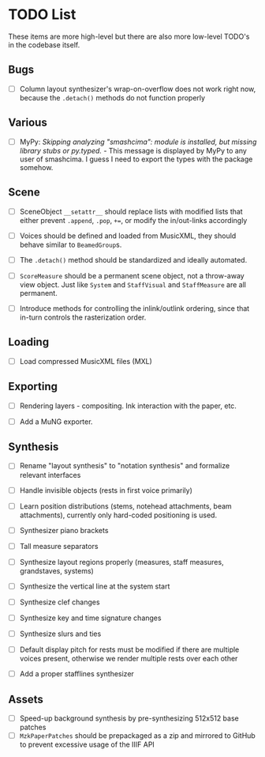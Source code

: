 # TODO List

These items are more high-level but there are also more low-level TODO's in the codebase itself.


## Bugs

- [ ] Column layout synthesizer's wrap-on-overflow does not work right now, because the `.detach()` methods do not function properly


## Various

- [ ] MyPy: *Skipping analyzing "smashcima": module is installed, but missing library stubs or py.typed.* - This message is displayed by MyPy to any user of smashcima. I guess I need to export the types with the package somehow.


## Scene

- [ ] SceneObject `__setattr__` should replace lists with modified lists that either prevent `.append`, `.pop`, `+=`, or modify the in/out-links accordingly
- [ ] Voices should be defined and loaded from MusicXML, they should behave similar to `BeamedGroup`s.
- [ ] The `.detach()` method should be standardized and ideally automated.
- [ ] `ScoreMeasure` should be a permanent scene object, not a throw-away view object. Just like `System` and `StaffVisual` and `StaffMeasure` are all permanent.
- [ ] Introduce methods for controlling the inlink/outlink ordering, since that in-turn controls the rasterization order.


## Loading

- [ ] Load compressed MusicXML files (MXL)


## Exporting

- [ ] Rendering layers - compositing. Ink interaction with the paper, etc.
- [ ] Add a MuNG exporter.


## Synthesis

- [ ] Rename "layout synthesis" to "notation synthesis" and formalize relevant interfaces
- [ ] Handle invisible objects (rests in first voice primarily)
- [ ] Learn position distributions (stems, notehead attachments, beam attachments), currently only hard-coded positioning is used.
- [ ] Synthesizer piano brackets
- [ ] Tall measure separators
- [ ] Synthesize layout regions properly (measures, staff measures, grandstaves, systems)
- [ ] Synthesize the vertical line at the system start
- [ ] Synthesize clef changes
- [ ] Synthesize key and time signature changes
- [ ] Synthesize slurs and ties
- [ ] Default display pitch for rests must be modified if there are multiple voices present, otherwise we render multiple rests over each other
- [ ] Add a proper stafflines synthesizer


## Assets

- [ ] Speed-up background synthesis by pre-synthesizing 512x512 base patches
- [ ] `MzkPaperPatches` should be prepackaged as a zip and mirrored to GitHub to prevent excessive usage of the IIIF API

